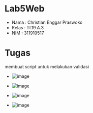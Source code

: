 # Lab5Web

* Nama  : Christian Enggar Praswoko
* Kelas : TI.19.A.3
* NIM   : 311910517

# Tugas 
membuat script untuk melakukan validasi
  * ![image](https://user-images.githubusercontent.com/81626901/116087618-3d2f1600-a6cb-11eb-9821-3df01a91c20b.png)
  
  * ![image](https://user-images.githubusercontent.com/81626901/116016220-2f937500-a666-11eb-86e7-6b4ec5119c89.png)
  
  * ![image](https://user-images.githubusercontent.com/81626901/116016268-52258e00-a666-11eb-96ae-391e62565ee5.png)
  
  * ![image](https://user-images.githubusercontent.com/81626901/116016293-61a4d700-a666-11eb-9a87-d622dac36d6d.png)

